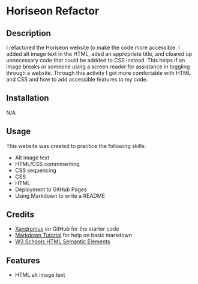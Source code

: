 # Horiseon Refactor

## Description

I refactored the Horiseon website to make the code more accessible. I added alt image text in the HTML, aded an appropriate title, and cleared up unnecessary code that could be addded to CSS instead. This helps if an image breaks or someone using a screen reader for assistance in toggling through a website. Through this activity I got more comfortable with HTML and CSS and how to add accessible features to my code. 

## Installation

N/A

## Usage 

This website was created to practice the following skills:
- Alt image text
- HTML/CSS commmenting
- CSS sequencing 
- CSS
- HTML
- Deployment to GitHub Pages
- Using Markdown to write a README

## Credits

- [Xandromus](https://github.com/coding-boot-camp/urban-octo-telegram) on GitHub for the starter code 
- [Markdown Tutorial](https://www.markdowntutorial.com/) for help on basic markdown 
- [W3 Schools HTML Semantic Elements](https://www.w3schools.com/html/html5_semantic_elements.asp)

## Features

- HTML alt image text

